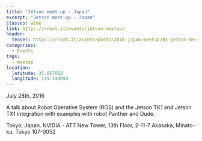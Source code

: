 ```yaml
---
title: "Jetson meet-up - Japan"
excerpt: "Jetson meet-up - Japan"
classes: wide
link: https://rnext.it/events/jetson-meetup/
header:
  teaser: https://rnext.it/assets/posts/2016-japan-meetup/01-jetson-meetup.jpg
categories:
  - Events
tags:
  - meetup
location:
  latitude: 35.667058
  longitude: 139.740093
---
```


July 28th, 2016

A talk about Robot Operative System (ROS) and the Jetson TK1 and Jetson TX1 integration with examples with robot Panther and Dude.

Tokyo, Japan. NVIDIA - ATT New Tower, 13th Floor, 2-11-7 Akasaka, Minato-ku, Tokyo 107-0052 

